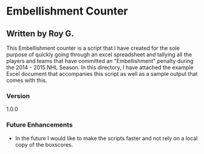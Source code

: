 # Embellishment Counter
Written by Roy G.
--------------------------------------

This Embellishment counter is a script that I have created for the sole purpose of quickly going through an excel spreadsheet and tallying all the players and teams that have committed an "Embellishment" penalty during the 2014 - 2015 NHL Season. In this directory, I have attached the example Excel document that accompanies this script as well as a sample output that comes with this.

### Version 
1.0.0

### Future Enhancements
* In the future I would like to make the scripts faster and not rely on a local copy of the boxscores.
